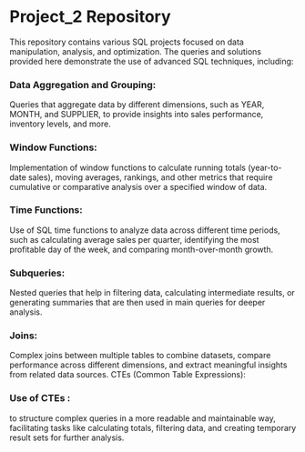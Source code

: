 # Project_2 Repository
This repository contains various SQL projects focused on data manipulation, analysis, and optimization. The queries and solutions provided here demonstrate the use of advanced SQL techniques, including:

### Data Aggregation and Grouping:

Queries that aggregate data by different dimensions, such as YEAR, MONTH, and SUPPLIER, to provide insights into sales performance, inventory levels, and more.

### Window Functions:

Implementation of window functions to calculate running totals (year-to-date sales), moving averages, rankings, and other metrics that require cumulative or comparative analysis over a specified window of data.

### Time Functions:

Use of SQL time functions to analyze data across different time periods, such as calculating average sales per quarter, identifying the most profitable day of the week, and comparing month-over-month growth.

### Subqueries:

Nested queries that help in filtering data, calculating intermediate results, or generating summaries that are then used in main queries for deeper analysis.

### Joins:

Complex joins between multiple tables to combine datasets, compare performance across different dimensions, and extract meaningful insights from related data sources.
CTEs (Common Table Expressions):

### Use of CTEs :

to structure complex queries in a more readable and maintainable way, facilitating tasks like calculating totals, filtering data, and creating temporary result sets for further analysis.
